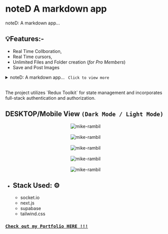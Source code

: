 # **noteD** A markdown app

noteD: A markdown app...

## 💡Features:-

- Real Time Collboration,
- Real Time cursors,
- Unlimited Files and Folder creation (_for Pro Members_)
- Save and Post Images

<details>
  <summary>noteD: A markdown app... <code> Click to view more </code> </summary>
  <p> The application allows users to connect with others, share posts, upload images, like and comment on posts, add friends, and view friends' profiles..</p>
</details>
<br/>
<p>
The project utilizes `Redux Toolkit` for state management and incorporates full-stack authentication and authorization.
</p>

## DESKTOP/Mobile View `(Dark Mode / Light Mode)`

<div align="center"><img align="center" src="https://mike-palliparambil.vercel.app/portfolio/images/noteD-10.png" alt="mike-rambil" /></div>

<br/>

<div align="center"><img align="center" src="https://mike-palliparambil.vercel.app/portfolio/images/noteD-4.png" alt="mike-rambil" /></div>

<br/>

<div align="center"><img align="center" src="https://mike-palliparambil.vercel.app/portfolio/images/noteD-6.png" alt="mike-rambil" /></div>

<br/>

<div align="center"><img align="center" src="https://mike-palliparambil.vercel.app/portfolio/images/noteD-8.png" alt="mike-rambil" /></div>
<br/>
<div align="center"><img align="center" src="https://mike-palliparambil.vercel.app/portfolio/images/noteD-11.png" alt="mike-rambil" /></div>

- ## Stack Used: ⚙️

  - socket.io
  - next.js
  - supabase
  - tailwind.css

### [`Check out my Portfolio HERE !!!`](https://mike-palliparambil.vercel.app)
